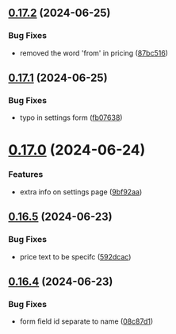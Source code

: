 ## [0.17.2](https://github.com/EddieHubCommunity/CreatorsRegistry/compare/v0.17.1...v0.17.2) (2024-06-25)


### Bug Fixes

* removed the word 'from' in pricing ([87bc516](https://github.com/EddieHubCommunity/CreatorsRegistry/commit/87bc516b4cd64b0ad2e4d5c14abdab2f54182918))



## [0.17.1](https://github.com/EddieHubCommunity/CreatorsRegistry/compare/v0.17.0...v0.17.1) (2024-06-25)


### Bug Fixes

* typo in settings form ([fb07638](https://github.com/EddieHubCommunity/CreatorsRegistry/commit/fb07638915fa23e6c3adbfaa52238b447dee3d25))



# [0.17.0](https://github.com/EddieHubCommunity/CreatorsRegistry/compare/v0.16.5...v0.17.0) (2024-06-24)


### Features

* extra info on settings page ([9bf92aa](https://github.com/EddieHubCommunity/CreatorsRegistry/commit/9bf92aa57b446ead54a97d49d64a108e38e24a6d))



## [0.16.5](https://github.com/EddieHubCommunity/CreatorsRegistry/compare/v0.16.4...v0.16.5) (2024-06-23)


### Bug Fixes

* price text to be specifc ([592dcac](https://github.com/EddieHubCommunity/CreatorsRegistry/commit/592dcac6d0beb26c22b9046993591ab0c8e326d9))



## [0.16.4](https://github.com/EddieHubCommunity/CreatorsRegistry/compare/v0.16.3...v0.16.4) (2024-06-23)


### Bug Fixes

* form field id separate to name ([08c87d1](https://github.com/EddieHubCommunity/CreatorsRegistry/commit/08c87d14a56e4f0f633e4669642a2c2aa21a86c2))



